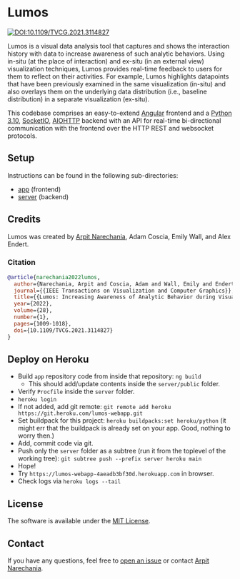 # Lumos
[![DOI:10.1109/TVCG.2021.3114827](https://zenodo.org/badge/DOI/10.1109/TVCG.2021.3114827.svg)](https://doi.org/10.1109/TVCG.2021.3114827)

Lumos is a visual data analysis tool that captures and shows the interaction history with data to increase awareness of such analytic behaviors. Using in-situ (at the place of interaction) and ex-situ (in an external view) visualization techniques, Lumos provides real-time feedback to users for them to reflect on their activities. For example, Lumos highlights datapoints that have been previously examined in the same visualization (in-situ) and also overlays them on the underlying data distribution (i.e., baseline distribution) in a separate visualization (ex-situ).

This codebase comprises an easy-to-extend <a href="https://angular.io/" target="_blank">Angular</a> frontend and a <a target="_blank" href="https://www.python.org/downloads/release/python-310/">Python 3.10</a>, <a target="_blank" href="https://socket.io/">SocketIO</a>, <a target="_blank" href="https://docs.aiohttp.org/en/stable/">AIOHTTP</a> backend with an API for real-time bi-directional communication with the frontend over the HTTP REST and websocket protocols.


## Setup
Instructions can be found in the following sub-directories:
- [app](app) (frontend)
- [server](server) (backend)



## Credits
Lumos was created by <a target="_blank" href="http://narechania.com">Arpit Narechania</a>, Adam Coscia, Emily Wall, and Alex Endert.


### Citation
```bibTeX
@article{narechania2022lumos,
  author={Narechania, Arpit and Coscia, Adam and Wall, Emily and Endert, Alex},
  journal={{IEEE Transactions on Visualization and Computer Graphics}}, 
  title={{Lumos: Increasing Awareness of Analytic Behavior during Visual Data Analysis}}, 
  year={2022},
  volume={28},
  number={1},
  pages={1009-1018},
  doi={10.1109/TVCG.2021.3114827}
}
```

## Deploy on Heroku
- Build `app` repository code from inside that repository: `ng build`
    - This should add/update contents inside the `server/public` folder.
- Verify `Procfile` inside the `server` folder.
- `heroku login`
- If not added, add git remote: `git remote add heroku https://git.heroku.com/lumos-webapp.git`
- Set buildpack for this project: `heroku buildpacks:set heroku/python` (it might err that the buildpack is already set on your app. Good, nothing to worry then.)
- Add, commit code via git.
- Push only the `server` folder as a subtree (run it from the toplevel of the working tree): `git subtree push --prefix server heroku main`
- Hope!
- Try `https://lumos-webapp-4aeadb3bf30d.herokuapp.com` in browser.
- Check logs via `heroku logs --tail`


## License
The software is available under the [MIT License](https://github.com/lumos-vis/lumos/blob/master/LICENSE).


## Contact
If you have any questions, feel free to [open an issue](https://github.com/lumos-vis/lumos/issues/new/choose) or contact [Arpit Narechania](http://narechania.com).
